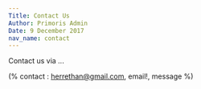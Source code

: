 ```yaml
---
Title: Contact Us
Author: Primoris Admin
Date: 9 December 2017
nav_name: contact
---
```


Contact us via ...

(% contact : herrethan@gmail.com, email!, message %)